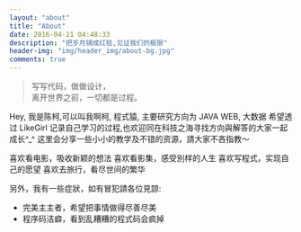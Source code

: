 ```yaml
---
layout: "about"
title: "About"
date: 2016-04-21 04:48:33
description: "把岁月铺成红毯,见证我们的极限"
header-img: "img/header_img/about-bg.jpg"
comments: true
---
```


> 写写代码，做做设计，  
> 离开世界之前，一切都是过程。

Hey, 我是陈柯,可以叫我啊柯, 程式猿, 主要研究方向为 JAVA WEB, 大数据
希望透过 LikeGirl 记录自己学习的过程,也欢迎同在科技之海寻找方向與解答的大家一起成长^_^
这里会分享一些小小的教学及不错的资源，請大家不吝指教～


喜欢看电影，吸收新颖的想法
喜欢看影集，感受別样的人生
喜欢写程式，实现自己的愿望
喜欢去旅行，看尽世间的繁华




另外，我有一些症狀，如有冒犯請各位見諒:

- 完美主主者，希望把事情做得尽善尽美
- 程序码洁癖，看到乱糟糟的程式码会疯掉